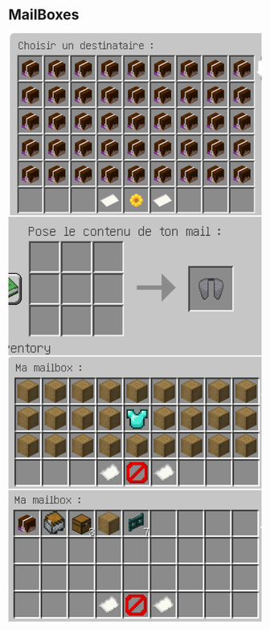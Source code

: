 # MailBoxes

![img_2.png](img_2.png)
![img_3.png](img_3.png) 
![img_1.png](img_1.png)
![img.png](img.png)